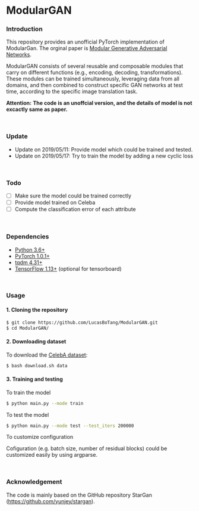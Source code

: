 # ModularGAN

### Introduction
This repository provides an unofficial PyTorch implementation of ModularGan. The orginal paper is [Modular Generative Adversarial Networks](https://arxiv.org/pdf/1804.03343.pdf).

ModularGAN consists of several reusable and composable modules that carry on different functions (e.g., encoding, decoding, transformations). These modules can be trained simultaneously, leveraging data from all domains, and then combined to construct specific GAN networks at test time, according to the specific image translation task. 

**Attention:** **The code is an unoffcial version, and the details of model is not excactly same as paper.**

<br />

### Update
- Update on 2019/05/11: Provide model which could be trained and tested.
- Update on 2019/05/17: Try to train the model by adding a new cyclic loss

<br />

### Todo
- [ ] Make sure the model could be trained correctly
- [ ] Provide model trained on Celeba
- [ ] Compute the classification error of each attribute

<br />

### Dependencies
* [Python 3.6+](https://www.continuum.io/downloads)
* [PyTorch 1.0.1+](http://pytorch.org/)
* [tqdm 4.31+](https://tqdm.github.io/)
* [TensorFlow 1.13+](https://www.tensorflow.org/) (optional for tensorboard)

<br />

### Usage

#### 1. Cloning the repository
```bash
$ git clone https://github.com/LucasBoTang/ModularGAN.git
$ cd ModularGAN/
```

#### 2. Downloading dataset
To download the [CelebA dataset](http://mmlab.ie.cuhk.edu.hk/projects/CelebA.html):
```bash
$ bash download.sh data
```

#### 3. Training and testing
To train the model
```bash
$ python main.py --mode train
```

To test the model
```bash
$ python main.py --mode test --test_iters 200000
```

To customize configuration

Cofiguration (e.g. batch size, number of residual blocks) could be customized easily by using argparse.

<br />

### Acknowledgement
The code is mainly based on the GitHub repository StarGan (https://github.com/yunjey/stargan).
